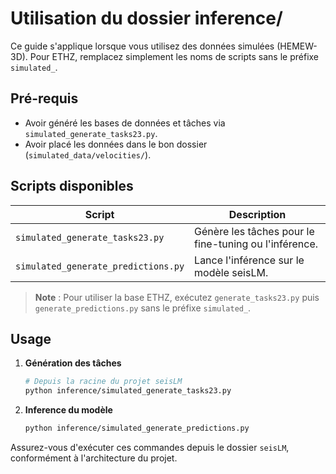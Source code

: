 # Utilisation du dossier **inference/**

Ce guide s'applique lorsque vous utilisez des données simulées (HEMEW-3D). Pour ETHZ, remplacez simplement les noms de scripts sans le préfixe `simulated_`.

## Pré-requis

* Avoir généré les bases de données et tâches via `simulated_generate_tasks23.py`.
* Avoir placé les données dans le bon dossier (`simulated_data/velocities/`).

## Scripts disponibles

| Script                              | Description                                           |
| ----------------------------------- | ----------------------------------------------------- |
| `simulated_generate_tasks23.py`     | Génère les tâches pour le fine-tuning ou l'inférence. |
| `simulated_generate_predictions.py` | Lance l'inférence sur le modèle seisLM.               |

> **Note** : Pour utiliser la base ETHZ, exécutez `generate_tasks23.py` puis `generate_predictions.py` sans le préfixe `simulated_`.

## Usage

1. **Génération des tâches**

   ```bash
   # Depuis la racine du projet seisLM
   python inference/simulated_generate_tasks23.py
   ```

2. **Inference du modèle**

   ```bash
   python inference/simulated_generate_predictions.py
   ```

Assurez-vous d'exécuter ces commandes depuis le dossier `seisLM`, conformément à l'architecture du projet.
